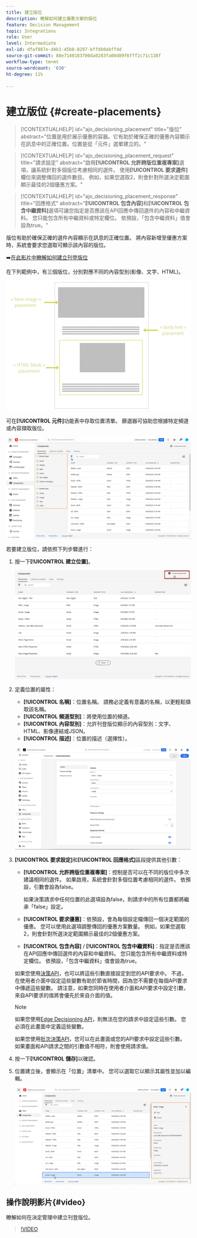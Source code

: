 ```yaml
---
title: 建立版位
description: 瞭解如何建立優惠方案的版位
feature: Decision Management
topic: Integrations
role: User
level: Intermediate
exl-id: dfaf887e-d4b3-45b0-8297-bffdb0abff4d
source-git-commit: 88e7140183700da0283fa00d89f6fff2c71c138f
workflow-type: tm+mt
source-wordcount: '630'
ht-degree: 11%

---
```


# 建立版位 {#create-placements}

>[!CONTEXTUALHELP]
>id="ajo_decisioning_placement"
>title="版位"
>abstract="位置是用於展示優惠的容器。它有助於確保正確的優惠內容顯示在訊息中的正確位置。位置是從「元件」選單建立的。"

>[!CONTEXTUALHELP]
>id="ajo_decisioning_placement_request"
>title="請求設定"
>abstract="啟用&#x200B;**[!UICONTROL 允許跨版位重複專案]**&#x200B;選項，讓系統針對多個版位考慮相同的選件。 使用&#x200B;**[!UICONTROL 要求選件]**&#x200B;欄位來調整傳回的選件數目。 例如，如果您選取2，則會針對所選決定範圍顯示最佳的2個優惠方案。"

>[!CONTEXTUALHELP]
>id="ajo_decisioning_placement_response"
>title="回應格式"
>abstract="**[!UICONTROL 包含內容]**&#x200B;和&#x200B;**[!UICONTROL 包含中繼資料]**&#x200B;選項可讓您指定是否應該在API回應中傳回選件的內容和中繼資料。 您只能包含所有中繼資料或特定欄位。 依預設，「包含中繼資料」值會設為true。"

版位有助於確保正確的選件內容顯示在訊息的正確位置。 將內容新增至優惠方案時，系統會要求您選取可顯示該內容的版位。

➡️[在此影片中瞭解如何建立刊登版位](#video)

在下列範例中，有三個版位，分別對應不同的內容型別(影像、文字、HTML)。

![](../assets/offers_placement_schema.png)

可在&#x200B;**[!UICONTROL 元件]**&#x200B;功能表中存取位置清單。 篩選器可協助您根據特定頻道或內容擷取版位。

![](../assets/placements_filter.png)

若要建立版位，請依照下列步驟進行：

1. 按一下&#x200B;**[!UICONTROL 建立位置]**。

   ![](../assets/offers_placement_creation.png)

1. 定義位置的屬性：

   * **[!UICONTROL 名稱]**：位置名稱。 請務必定義有意義的名稱，以更輕鬆擷取該名稱。
   * **[!UICONTROL 頻道型別]**：將使用位置的頻道。
   * **[!UICONTROL 內容型別]**：允許刊登版位顯示的內容型別：文字、HTML、影像連結或JSON。
   * **[!UICONTROL 描述]**：位置的描述（選擇性）。

   ![](../assets/offers_placement_creation_properties.png)

1. **[!UICONTROL 要求設定]**&#x200B;和&#x200B;**[!UICONTROL 回應格式]**&#x200B;區段提供其他引數：

   * **[!UICONTROL 允許跨版位重複專案]**：控制是否可以在不同的版位中多次建議相同的選件。 如果啟用，系統會針對多個位置考慮相同的選件。 依預設，引數會設為false。

     如果決策請求中任何位置的此選項設為false，則請求中的所有位置都將繼承「false」設定。

   * **[!UICONTROL 要求優惠]**：依預設，會為每個設定檔傳回一個決定範圍的優惠。 您可以使用此選項調整傳回的優惠方案數量。 例如，如果您選取2，則會針對所選決定範圍顯示最佳的2個優惠方案。

   * **[!UICONTROL 包含內容]** / **[!UICONTROL 包含中繼資料]**：指定是否應該在API回應中傳回選件的內容和中繼資料。 您只能包含所有中繼資料或特定欄位。 依預設，「包含中繼資料」值會設為true。

   如果您使用[決策API](https://experienceleague.adobe.com/docs/journey-optimizer/using/offer-decisioning/api-reference/offer-delivery-api/decisioning-api.html)，也可以將這些引數直接設定到您的API要求中。 不過，在使用者介面中設定這些變數有助於節省時間，因為您不需要在每個API要求中傳遞這些變數。 請注意，如果您同時在使用者介面和API要求中設定引數，來自API要求的值將會優先於來自介面的值。

   >[!NOTE]
   >
   >如果您使用[Edge Decisioning API](https://experienceleague.adobe.com/docs/journey-optimizer/using/offer-decisioning/api-reference/offer-delivery-api/edge-decisioning-api.html?)，則無法在您的請求中設定這些引數。 您必須在此畫面中定義這些變數。
   >
   >如果您使用[批次決策API](../api-reference/offer-delivery-api/batch-decisioning-api.md)，您可以在此畫面或您的API要求中設定這些引數。 如果畫面和APi請求之間的引數值不相符，則會使用請求值。

1. 按一下&#x200B;**[!UICONTROL 儲存]**&#x200B;以確認。

1. 位置建立後，會顯示在「位置」清單中。 您可以選取它以顯示其屬性並加以編輯。

   ![](../assets/placement_created.png)

## 操作說明影片{#video}

瞭解如何在決定管理中建立刊登版位。

>[!VIDEO](https://video.tv.adobe.com/v/329372?quality=12)

